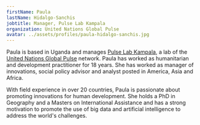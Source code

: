 ```yaml
---
firstName: Paula
lastName: Hidalgo-Sanchis
jobtitle: Manager, Pulse Lab Kampala
organization: United Nations Global Pulse
avatar: ../assets/profiles/paula-hidalgo-sanchis.jpg
---
```


Paula is based in Uganda and manages [Pulse Lab Kampala](https://www.unglobalpulse.org/kampala), a lab of the [United Nations Global Pulse](https://www.unglobalpulse.org/) network. Paula has worked as humanitarian and development practitioner for 18 years. She has worked as manager of innovations, social policy advisor and analyst posted in America, Asia and Africa.

With field experience in over 20 countries, Paula is passionate about promoting innovations for human development. She holds a PhD in Geography and a Masters on International Assistance and has a strong motivation to promote the use of big data and artificial intelligence to address the world's challenges.

